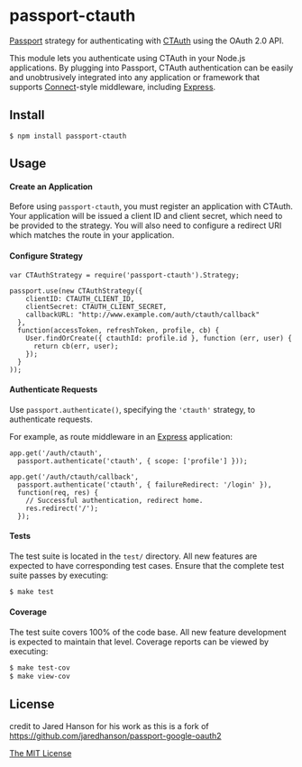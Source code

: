 # passport-ctauth

[Passport](http://passportjs.org/) strategy for authenticating with [CTAuth](https://ctauth.com/)
using the OAuth 2.0 API.

This module lets you authenticate using CTAuth in your Node.js applications.
By plugging into Passport, CTAuth authentication can be easily and
unobtrusively integrated into any application or framework that supports
[Connect](http://www.senchalabs.org/connect/)-style middleware, including
[Express](http://expressjs.com/).

## Install

    $ npm install passport-ctauth

## Usage

#### Create an Application

Before using `passport-ctauth`, you must register an application with CTAuth.
Your application will be issued a client ID and client secret, which need to be
provided to the strategy.  You will also need to configure a redirect URI which
matches the route in your application.

#### Configure Strategy

    var CTAuthStrategy = require('passport-ctauth').Strategy;

    passport.use(new CTAuthStrategy({
        clientID: CTAUTH_CLIENT_ID,
        clientSecret: CTAUTH_CLIENT_SECRET,
        callbackURL: "http://www.example.com/auth/ctauth/callback"
      },
      function(accessToken, refreshToken, profile, cb) {
        User.findOrCreate({ ctauthId: profile.id }, function (err, user) {
          return cb(err, user);
        });
      }
    ));

#### Authenticate Requests

Use `passport.authenticate()`, specifying the `'ctauth'` strategy, to
authenticate requests.

For example, as route middleware in an [Express](http://expressjs.com/)
application:

    app.get('/auth/ctauth',
      passport.authenticate('ctauth', { scope: ['profile'] }));

    app.get('/auth/ctauth/callback', 
      passport.authenticate('ctauth', { failureRedirect: '/login' }),
      function(req, res) {
        // Successful authentication, redirect home.
        res.redirect('/');
      });

#### Tests

The test suite is located in the `test/` directory.  All new features are
expected to have corresponding test cases.  Ensure that the complete test suite
passes by executing:

```bash
$ make test
```

#### Coverage

The test suite covers 100% of the code base.  All new feature development is
expected to maintain that level.  Coverage reports can be viewed by executing:

```bash
$ make test-cov
$ make view-cov
```

## License
credit to Jared Hanson for his work as this is a fork of https://github.com/jaredhanson/passport-google-oauth2

[The MIT License](http://opensource.org/licenses/MIT)
